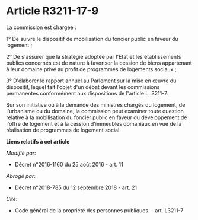 # Article R3211-17-9

La commission est chargée :

1° De suivre le dispositif de mobilisation du foncier public en faveur du logement ;

2° De s'assurer que la stratégie adoptée par l'Etat et les établissements publics concernés est de nature à favoriser la
cession de biens appartenant à leur domaine privé au profit de programmes de logements sociaux ;

3° D'élaborer le rapport annuel au Parlement sur la mise en œuvre du dispositif, lequel fait l'objet d'un débat devant les
commissions permanentes conformément aux dispositions de l'article L. 3211-7.

Sur son initiative ou à la demande des ministres chargés du logement, de l'urbanisme ou du domaine, la commission peut
examiner toute question relative à la mobilisation du foncier public en faveur du développement de l'offre de logement et à
la cession d'immeubles domaniaux en vue de la réalisation de programmes de logement social.

**Liens relatifs à cet article**

_Modifié par_:

  - Décret n°2016-1160 du 25 août 2016 - art. 11

_Abrogé par_:

  - Décret n°2018-785 du 12 septembre 2018 - art. 21

_Cite_:

  - Code général de la propriété des personnes publiques. - art. L3211-7
